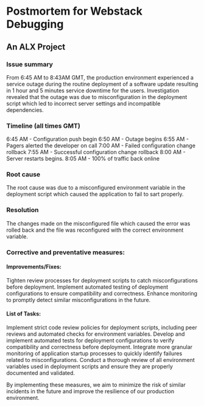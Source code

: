 # Postmortem for Webstack Debugging
## An ALX Project

### Issue summary
From 6:45 AM to 8:43AM GMT, the production environment experienced a service outage during the routine deployment of a software update resulting in 1 hour and 5 minutes service downtime for the users. Investigation revealed that the outage was due to misconfiguration in the deployment script which led to incorrect server settings and incompatible dependencies.

### Timeline (all times GMT)
6:45 AM - Configuration push begin
6:50 AM - Outage begins
6:55 AM - Pagers alerted the developer on call
7:00 AM - Failed configuration change rollback
7:55 AM - Successful configuration change rollback
8:00 AM - Server restarts begins.
8:05 AM - 100% of traffic back online

### Root cause
The root cause was due to a misconfigured environment variable in the deployment script which caused the application to fail to sart properly.

### Resolution
The changes made on the misconfigured file which caused the error was rolled back and the file was reconfigured with the correct environment variable.

### Corrective and preventative measures:

#### Improvements/Fixes:
Tighten review processes for deployment scripts to catch misconfigurations before deployment.
Implement automated testing of deployment configurations to ensure compatibility and correctness.
Enhance monitoring to promptly detect similar misconfigurations in the future.
#### List of Tasks:
Implement strict code review policies for deployment scripts, including peer reviews and automated checks for environment variables.
Develop and implement automated tests for deployment configurations to verify compatibility and correctness before deployment.
Integrate more granular monitoring of application startup processes to quickly identify failures related to misconfigurations.
Conduct a thorough review of all environment variables used in deployment scripts and ensure they are properly documented and validated.

By implementing these measures, we aim to minimize the risk of similar incidents in the future and improve the resilience of our production environment.